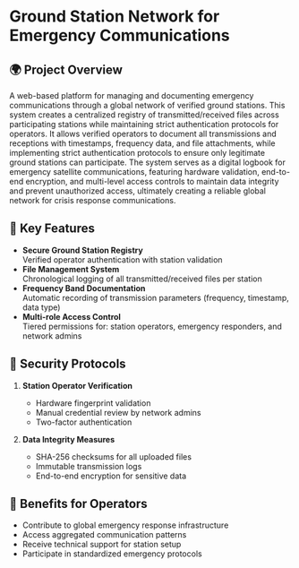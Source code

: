 # Ground Station Network for Emergency Communications

## 🌍 Project Overview
A web-based platform for managing and documenting emergency communications through a global network of verified ground stations. This system creates a centralized registry of transmitted/received files across participating stations while maintaining strict authentication protocols for operators.
It allows verified operators to document all transmissions and receptions with timestamps, frequency data, and file attachments, while implementing strict authentication protocols to ensure only legitimate ground stations can participate. The system serves as a digital logbook for emergency satellite communications, featuring hardware validation, end-to-end encryption, and multi-level access controls to maintain data integrity and prevent unauthorized access, ultimately creating a reliable global network for crisis response communications.

## 🚀 Key Features
- **Secure Ground Station Registry**  
  Verified operator authentication with station validation
- **File Management System**  
  Chronological logging of all transmitted/received files per station
- **Frequency Band Documentation**  
  Automatic recording of transmission parameters (frequency, timestamp, data type)
- **Multi-role Access Control**  
  Tiered permissions for: station operators, emergency responders, and network admins


## 🔐 Security Protocols
1. **Station Operator Verification**
   - Hardware fingerprint validation
   - Manual credential review by network admins
   - Two-factor authentication

2. **Data Integrity Measures**
   - SHA-256 checksums for all uploaded files
   - Immutable transmission logs
   - End-to-end encryption for sensitive data

## 🌟 Benefits for Operators
- Contribute to global emergency response infrastructure
- Access aggregated communication patterns
- Receive technical support for station setup
- Participate in standardized emergency protocols
